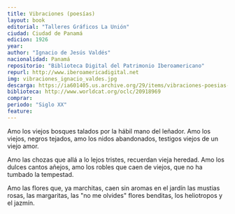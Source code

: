 ```yaml
---
title: Vibraciones (poesías)
layout: book
editorial: "Talleres Gráficos La Unión"
ciudad: Ciudad de Panamá
edicion: 1926
year: 
author: "Ignacio de Jesús Valdés"
nacionalidad: Panamá
repositorio: "Biblioteca Digital del Patrimonio Iberoamericano"
repurl: http://www.iberoamericadigital.net
img: vibraciones_ignacio_valdes.jpg
descarga: https://ia601405.us.archive.org/29/items/vibraciones-poesias-ignacio-de-jesus-valdes/Vibraciones%20poesias%20-%20Ignacio%20de%20Jes%C3%BAs%20Vald%C3%A9s.pdf
biblioteca: http://www.worldcat.org/oclc/20918969
comprar: 
periodo: "Siglo XX"
feature: 
---
```

 
Amo los viejos bosques talados
por la hábil mano del leñador.
Amo los viejos, negros tejados,
amo los nidos abandonados,
testigos viejos de un viejo amor.

Amo las chozas que allá a lo lejos
tristes, recuerdan vieja heredad.
Amo los dulces cantos añejos,
amo los robles que caen de viejos,
que no ha tumbado la tempestad.

Amo las flores que, ya marchitas,
caen sin aromas en el jardín
las mustias rosas, las margaritas,
las "no me olvides" flores benditas,
los heliotropos y el jazmín.
